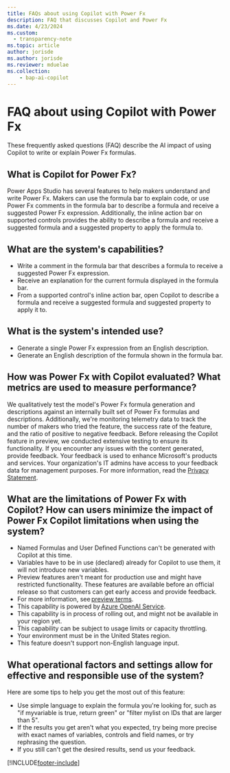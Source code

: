```yaml
---
title: FAQs about using Copilot with Power Fx
description: FAQ that discusses Copilot and Power Fx
ms.date: 4/23/2024
ms.custom:
  - transparency-note
ms.topic: article
author: jorisde
ms.author: jorisde
ms.reviewer: mduelae
ms.collection:
    - bap-ai-copilot
---
```


# FAQ about using Copilot with Power Fx

These frequently asked questions (FAQ) describe the AI impact of using Copilot to write or explain Power Fx formulas. 

##  What is Copilot for Power Fx?

Power Apps Studio has several features to help makers understand and write Power Fx. Makers can use the formula bar to explain code, or use Power Fx comments in the formula bar to describe a formula and receive a suggested Power Fx expression. Additionally, the inline action bar on supported controls provides the ability to describe a formula and receive a suggested formula and a suggested property to apply the formula to.
 
## What are the system's capabilities?

- Write a comment in the formula bar that describes a formula to receive a suggested Power Fx expression.
- Receive an explanation for the current formula displayed in the formula bar.
- From a supported control's inline action bar, open Copilot to describe a formula and receive a suggested formula and suggested property to apply it to.

## What is the system's intended use?

- Generate a single Power Fx expression from an English description.
- Generate an English description of the formula shown in the formula bar.

## How was Power Fx with Copilot evaluated? What metrics are used to measure performance?

We qualitatively test the model's Power Fx formula generation and descriptions against an internally built set of Power Fx formulas and descriptions. Additionally, we're monitoring telemetry data to track the number of makers who tried the feature, the success rate of the feature, and the ratio of positive to negative feedback.
Before releasing the Copilot feature in preview, we conducted extensive testing to ensure its functionality. If you encounter any issues with the content generated, provide feedback. Your feedback is used to enhance Microsoft's products and services. Your organization's IT admins have access to your feedback data for management purposes. For more information, read the [Privacy Statement](https://go.microsoft.com/fwlink/?linkid=521839).

## What are the limitations of Power Fx with Copilot? How can users minimize the impact of Power Fx Copilot limitations when using the system?

- Named Formulas and User Defined Functions can't be generated with Copilot at this time.
- Variables have to be in use (declared) already for Copilot to use them, it will not introduce new variables.
- Preview features aren't meant for production use and might have restricted functionality. These features are available before an official release so that customers can get early access and provide feedback. 
- For more information, see [preview terms](https://go.microsoft.com/fwlink/?linkid=217314). 
- This capability is powered by [Azure OpenAI Service](/azure/cognitive-services/openai/overview). 
- This capability is in process of rolling out, and might not be available in your region yet. 
- This capability can be subject to usage limits or capacity throttling. 
- Your environment must be in the United States region.
- This feature doesn't support non-English language input.  

## What operational factors and settings allow for effective and responsible use of the system?

Here are some tips to help you get the most out of this feature:

- Use simple language to explain the formula you're looking for, such as "if myvariable is true, return green" or "filter mylist on IDs that are larger than 5".
- If the results you get aren't what you expected, try being more precise with exact names of variables, controls and field names, or try rephrasing the question.
- If you still can't get the desired results, send us your feedback.

 
[!INCLUDE[footer-include](../../includes/footer-banner.md)]
